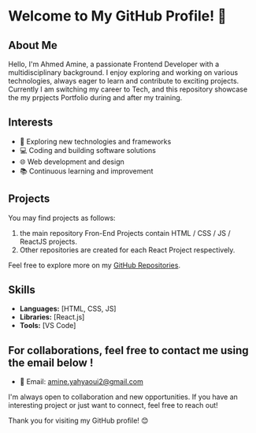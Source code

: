 # Welcome to My GitHub Profile! 👋

## About Me

Hello, I'm Ahmed Amine, a passionate Frontend Developer with a multidisciplinary background. I enjoy exploring and working on various technologies, always eager to learn and contribute to exciting projects. 
Currently I am switching my career to Tech, and this repository showcase the my prpjects Portfolio during and after my training. 

## Interests

- 🚀 Exploring new technologies and frameworks
- 💻 Coding and building software solutions
- 🌐 Web development and design
- 📚 Continuous learning and improvement

## Projects

You may find projects as follows:

1. the main repository Fron-End Projects contain HTML / CSS / JS / ReactJS projects.
2. Other repositories are created for each React Project respectively. 

Feel free to explore more on my [GitHub Repositories](https://github.com/Ahmedcz).

## Skills

- **Languages:** [HTML, CSS, JS]
- **Libraries:** [React.js]
- **Tools:** [VS Code]

## For collaborations, feel free to contact me using the email below !

- 📧 Email: amine.yahyaoui2@gmail.com

I'm always open to collaboration and new opportunities. If you have an interesting project or just want to connect, feel free to reach out!

Thank you for visiting my GitHub profile! 😊
